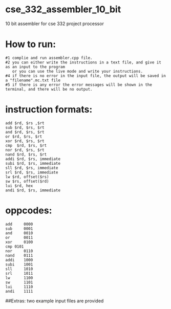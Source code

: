 # cse_332_assembler_10_bit
10 bit assembler for cse 332 project processor

# How to run:
    
    #1 complie and run assembler.cpp file.
    #2 you can either write the instructions in a text file, and give it as an input to the program
       or you can use the live mode and write your instructions.
    #4 if there is no error in the input file, the output will be saved in a "filename".mc.txt file
    #5 if there is any error the error messages will be shown in the terminal, and there will be no output.



# instruction formats:
    
    add $rd, $rs ,$rt
    sub $rd, $rs, $rt
    and $rd, $rs, $rt  
    or $rd, $rs, $rt
    xor $rd, $rs, $rt
    cmp  $rd, $rs, $rt
    nor $rd, $rs, $rt
    nand $rd, $rs, $rt
    addi $rd, $rs, immediate
    subi $rd, $rs, immediate
    sll $rd, $rs, immediate
    srl $rd, $rs, immediate
    lw $rd, offset($rs)
    sw $rs, offset($rd)
    lui $rd, hex
    andi $rd, $rs, immediate
    
 
 
 
# oppcodes:

    add 	0000    
    sub 	0001
    and 	0010
    or  	0011
    xor 	0100
    cmp	0101
    nor 	0110
    nand	0111
    addi	1000
    subi	1001
    sll 	1010
    srl 	1011
    lw  	1100
    sw  	1101
    lui 	1110
    andi	1111
 
 
 
 
##Extras:
    two example input files are provided
